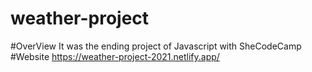 # weather-project

#OverView
It was the ending project of Javascript with SheCodeCamp
#Website
https://weather-project-2021.netlify.app/
